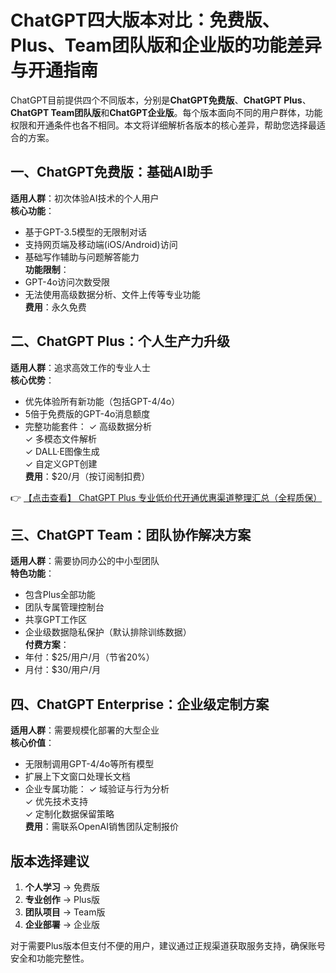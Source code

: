# ChatGPT四大版本对比：免费版、Plus、Team团队版和企业版的功能差异与开通指南

ChatGPT目前提供四个不同版本，分别是**ChatGPT免费版**、**ChatGPT Plus**、**ChatGPT Team团队版**和**ChatGPT企业版**。每个版本面向不同的用户群体，功能权限和开通条件也各不相同。本文将详细解析各版本的核心差异，帮助您选择最适合的方案。

## 一、ChatGPT免费版：基础AI助手
**适用人群**：初次体验AI技术的个人用户  
**核心功能**：
- 基于GPT-3.5模型的无限制对话
- 支持网页端及移动端(iOS/Android)访问
- 基础写作辅助与问题解答能力  
**功能限制**：
- GPT-4o访问次数受限
- 无法使用高级数据分析、文件上传等专业功能  
**费用**：永久免费

## 二、ChatGPT Plus：个人生产力升级
**适用人群**：追求高效工作的专业人士  
**核心优势**：
- 优先体验所有新功能（包括GPT-4/4o）
- 5倍于免费版的GPT-4o消息额度
- 完整功能套件：
  ✓ 高级数据分析  
  ✓ 多模态文件解析  
  ✓ DALL·E图像生成  
  ✓ 自定义GPT创建  
**费用**：$20/月（按订阅制扣费）

👉 [【点击查看】 ChatGPT Plus 专业低价代开通优惠渠道整理汇总（全程质保）](https://bit.ly/DaiKai)

## 三、ChatGPT Team：团队协作解决方案
**适用人群**：需要协同办公的中小型团队  
**特色功能**：
- 包含Plus全部功能
- 团队专属管理控制台
- 共享GPT工作区
- 企业级数据隐私保护（默认排除训练数据）  
**付费方案**：
- 年付：$25/用户/月（节省20%）
- 月付：$30/用户/月

## 四、ChatGPT Enterprise：企业级定制方案
**适用人群**：需要规模化部署的大型企业  
**核心价值**：
- 无限制调用GPT-4/4o等所有模型
- 扩展上下文窗口处理长文档
- 企业专属功能：
  ✓ 域验证与行为分析  
  ✓ 优先技术支持  
  ✓ 定制化数据保留策略  
**费用**：需联系OpenAI销售团队定制报价

## 版本选择建议
1. **个人学习** → 免费版  
2. **专业创作** → Plus版  
3. **团队项目** → Team版  
4. **企业部署** → 企业版  

对于需要Plus版本但支付不便的用户，建议通过正规渠道获取服务支持，确保账号安全和功能完整性。